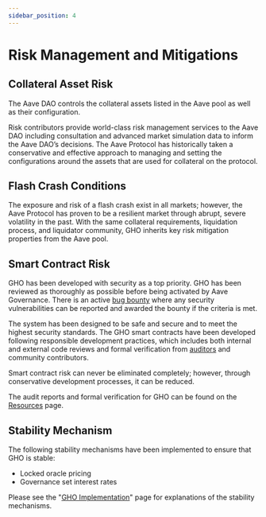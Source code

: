 ```yaml
---
sidebar_position: 4
---
```


# Risk Management and Mitigations

## Collateral Asset Risk

The Aave DAO controls the collateral assets listed in the Aave pool as well as their configuration.

Risk contributors provide world-class risk management services to the Aave DAO including consultation and advanced market simulation data to inform the Aave DAO’s decisions. The Aave Protocol has historically taken a conservative and effective approach to managing and setting the configurations around the assets that are used for collateral on the protocol.

## Flash Crash Conditions

The exposure and risk of a flash crash exist in all markets; however, the Aave Protocol has proven to be a resilient market through abrupt, severe volatility in the past. With the same collateral requirements, liquidation process, and liquidator community, GHO inherits key risk mitigation properties from the Aave pool.

## Smart Contract Risk

GHO has been developed with security as a top priority. GHO has been reviewed as thoroughly as possible before being activated by Aave Governance. There is an active [bug bounty](https://github.com/aave/gho-bug-bounty) where any security vulnerabilities can be reported and awarded the bounty if the criteria is met.

The system has been designed to be safe and secure and to meet the highest security standards. The GHO smart contracts have been developed following responsible development practices, which includes both internal and external code reviews and formal verification from [auditors](../../resources/resources.md#audit-round-1) and community contributors.

Smart contract risk can never be eliminated completely; however, through conservative development processes, it can be reduced.

The audit reports and formal verification for GHO can be found on the [Resources](../../resources/resources.md) page.

## Stability Mechanism

The following stability mechanisms have been implemented to ensure that GHO is stable:

- Locked oracle pricing
- Governance set interest rates

Please see the "[GHO Implementation](gho-implementation.md)" page for explanations of the stability mechanisms.
